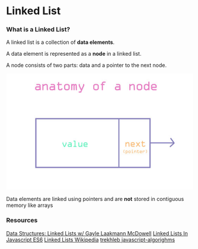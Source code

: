 # Linked List

### What is a Linked List?

A linked list is a collection of **data elements**.

A data element is represented as a **node** in a linked list.

A node consists of two parts: data and a pointer to the next node.

![a diagram of a single nodes anatomy](assets/node-anatomy.jpg)

Data elements are linked using pointers and are **not** stored in contiguous memory like arrays

### Resources

[Data Structures: Linked Lists w/ Gayle Laakmann McDowell](https://www.youtube.com/watch?v=njTh_OwMljA&list=PLLXdhg_r2hKA7DPDsunoDZ-Z769jWn4R8&index=3&t=1s)
[Linked Lists In Javascript ES6](https://codeburst.io/linked-lists-in-javascript-es6-code-part-1-6dd349c3dcc3)
[Linked Lists Wikipedia](https://en.wikipedia.org/wiki/Linked_list)
[trekhleb javascript-algorighms](https://github.com/trekhleb/javascript-algorithms)

